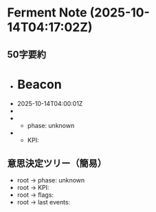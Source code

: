 # Ferment Note (2025-10-14T04:17:02Z)

## 50字要約
- # Beacon
- 2025-10-14T04:00:01Z
- 
- - phase: unknown
- - KPI:

## 意思決定ツリー（簡易）
- root -> phase: unknown
- root -> KPI:
- root -> flags:
- root -> last events:
